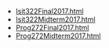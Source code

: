 * [Isit322Final2017.html](Isit322Final2017.html)
* [Isit322Midterm2017.html](Isit322Midterm2017.html)
* [Prog272Final2017.html](Prog272Final2017.html)
* [Prog272Midterm2017.html](Prog272Midterm2017.html)